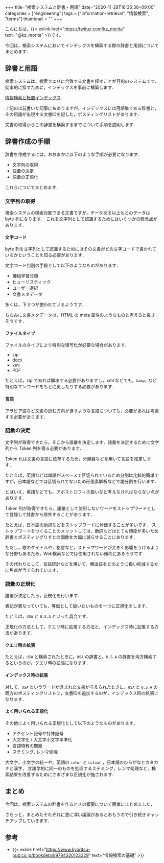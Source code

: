 +++
title="検索システムと辞書・用語"
date="2020-11-29T16:36:38+09:00"
categories = ["engineering"]
tags = ["information-retrieval", "情報検索", "terms"]
thumbnail = ""
+++

こんにちは、{{< exlink href="https://twitter.com/kz_morita" text="@kz_morita" >}}です。

今回は，検索システムにおいてインデックスを構築する際の辞書と用語についてまとめます．

## 辞書と用語

検索システムは，検索クエリに合致する文書を探すことが目的のシステムです．
効率的に探すために，インデックスを事前に構築します．

[情報検索と転置インデックス](/posts/information_retrieval_index)


上記の以前書いた記事にもありますが，インデックスには用語集である辞書と，その用語が出現する文書IDを記した，ポスティングリストがあります．

文書の取得からこの辞書を構築するまでについて手順を説明します．

## 辞書作成の手順

辞書を作成するには，おおまかに以下のような手順が必要になります．

- 文字列の取得
- 語彙の決定
- 語彙の正規化

これらについてまとめます．

### 文字列の取得

検索システムの検索対象である文書ですが，データある以上もとのデータは byte 列になります．
これを文字列として認識するためにはいくつかの懸念点があります．

#### 文字コード

byte 列を文字列として認識するためにはその文書がどの文字コードで書かれているかということを知る必要があります．

文字コード判別の手段として以下のようなものがあります．

- 機械学習分類
- ヒューリスティック
- ユーザー選択
- 文書メタデータ

多くは，下３つが使われているようです．

ちなみに文書メタデータは，HTML の meta 属性のようなものと考えると良さそうです．

#### ファイルタイプ

ファイルのタイプにより特別な復号化が必要な場合があります．

- zip
- docx
- xml
- PDF

たとえば，zip であれば解凍する必要がありますし，xml などでも，`&amp;` など特別なエンコードをもとに戻したりする必要があります．

#### 言語

アラビア語など文書の読む方向が違うような言語についても，必要があれば考慮する必要があります．

### 語彙の決定

文字列が取得できたら，そこから語彙を決定します．語彙を決定するために文字列から Token 列を得る必要があります．

Token 化は文書の言語に依存するため，分類器などを用いて言語を推定します．

たとえば，英語などは単語がスペースで区切られているため分割は比較的簡単ですが，日本語などでは区切られてないため形態素解析などで語分割を行います．

とはいえ，英語などでも，アポストロフィの扱いなど考えなければならない点があります．


Token 列が取得できたら，語彙として使用しないワードをストップワードとして登録して辞書から除外することがあります．

たとえば，日本語の助詞などをストップワードに登録することが多いです．
ストップワードをつくることのメリットしては，助詞などはとても頻度が多いため辞書とポスティングりすとの個数を大幅に減らせることにあります．

ただし，歌のタイトルや，格言など，ストップワードが大きく影響をうけるような分野もあるため，Web検索などでは使用されない傾向にあるそうです．

その代わりとして，言語統計などを用いて，頻出語をどのように扱い削減するかに焦点が当てられています．

### 語彙の正規化

語彙が決定したら，正規化を行います．

表記が異なっていても，等価として扱いたいものを一つに正規化をします．

たとえば，`USA` と `U.S.A` といった具合です．

正規化の方法として，クエリ時に拡張する方法と，インデックス時に拡張する方法があります．

#### クエリ時の拡張

たとえば，`USA` と検索されたときに，`USA` の辞書と，`U.S.A` の辞書を両方検索するというのが，クエリ時の拡張になります．

#### インデックス時の拡張

対して，`USA` というワードが含まれた文書が与えられたときに，`USA` と `U.S.A` の両方のポスティングリストに，文書IDを追加するのが，インデックス時の拡張になります．

#### よく用いられる正規化

その他によく用いられる正規化として以下のようなものがあります．

- アクセント記号や特殊記号
- 大文字化 / 大文字小文字平準化
- 言語特有の問題
- ステミング, レンマ処理

大文字，小文字の統一や，英語の `color` と `colour` ，日本語のひらがなとカタカナと漢字， 言語学的に同一のものを処理するステミング，レンマ処理など，検索結果を改善するためにさまざまな正規化が施されます．

## まとめ

今回は，検索システムの辞書を作るときの概要について簡単にまとめました．

さらっと，まとめたそれぞれに更に深い議論があるとおもうので引き続きキャッチアップしていきます．

## 参考

* {{< exlink href="https://www.kyoritsu-pub.co.jp/bookdetail/9784320123229" text="情報検索の基礎" >}}
